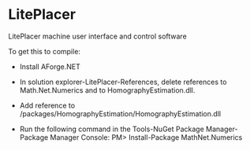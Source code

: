 # LitePlacer
LitePlacer machine user interface and control software

To get this to compile: 

* Install AForge.NET

* In solution explorer-LitePlacer-References, delete references to Math.Net.Numerics and to HomographyEstimation.dll.

* Add reference to <your LitePlacer software directory>/packages/HomographyEstimation/HomographyEstimation.dll

* Run the following command in the Tools-NuGet Package Manager-Package Manager Console: PM> Install-Package MathNet.Numerics
